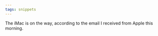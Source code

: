 ```yaml
---
tags: snippets
---
```


The iMac is on the way, according to the email I received from Apple this morning.
